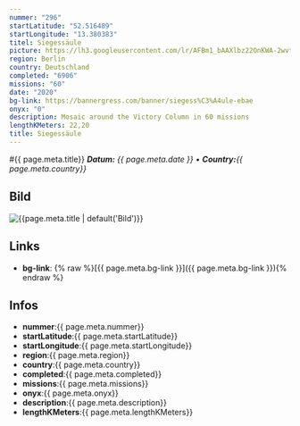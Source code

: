 ```yaml
---
nummer: "296"
startLatitude: "52.516489"
startLongitude: "13.380383"
titel: Siegessäule
picture: https://lh3.googleusercontent.com/lr/AFBm1_bAAXlbz22OnKWA-2wvtYZESQpHZ5YN8SPkYluOXOizsPitGrtTJie_jQUTDXQMG3RG3BUVWmvd2ZFyhHXYQMnOAwa-I-_GI9Q61rlrE8SM9Untmy3YjU54E646LjGy3F9hFOxUf0uBh0E6P1hM8devyyEg_fOC7PatGEExqvYWvr9MUocLhrsEX3zehOxuOZJxr8YEwl5klaA6iwvV8Zrbnr2-gK6Wveko7uq-7Is-4ZDwXQ0Dga0CVbsme-0UkebaC2Th_5QV8sh8eoeT2yJPTeATrQ8CTc7BSfvef5wAv_axeJUVxVvBwx8cs7DtJ97CUyMFQwhj9JjvGUpSka0vDJ7t-eCrB8O40-cJuxIOfUwDmhO5UU502QbZwxyBvLfNxC6ZkTU3hBcps6m9KJ3daE-Hw5fr4sQWox-PixeDfmnSGFGjoxWW3JlvEbYJnl0Dip5M0lU4XgxCCnfjezfJFpYW8srRsDg-CvFtMTz_Qgciy7MRrsvfRJh2HPONv9UljXcsdI4JEcCG6U4ZzF-W2jIWdIz4gMESV-PPPvR02ESq1MKNO9GYBDv2Cz5SDcOq_b9R761q7pAGd9VIJ5g04od5NTdxhk3KgfctA5ZjSdbXLdjK9EmZ6sqxjpMS2rsOQoF0Hqv8GLdLLKWoIgEMq44vnckex6aA1oaSGK1hTFWQA7VdU8upagkoPfR5FghEE2u2PyIqlus14vu9dmCFR7MDyP-o4U1xYeAdL6nybgORealqaooy1rtsK_QbXvMigYl2GHtQo8ZYdHDX2-9ncoXn2jvq4PYuRc2u5wagSkcEdmr6-qvi0ApD8OpbThRtZRG5zA1cKQCjhom2-C8BhLdV7FUHBgj-
region: Berlin
country: Deutschland
completed: "6906"
missions: "60"
date: "2020"
bg-link: https://bannergress.com/banner/siegess%C3%A4ule-ebae
onyx: "0"
description: Mosaic around the Victory Column in 60 missions
lengthKMeters: 22,20
title: Siegessäule
---
```


#{{ page.meta.title}}
_**Datum:** {{ page.meta.date }} • **Country:**{{ page.meta.country}}_

## Bild
![{{page.meta.title | default('Bild')}}]({{page.meta.picture}})

## Links
- **bg-link**: {% raw %}[{{ page.meta.bg-link }}]({{ page.meta.bg-link }}){% endraw %}

## Infos
- **nummer**:{{ page.meta.nummer}}
- **startLatitude**:{{ page.meta.startLatitude}}
- **startLongitude**:{{ page.meta.startLongitude}}
- **region**:{{ page.meta.region}}
- **country**:{{ page.meta.country}}
- **completed**:{{ page.meta.completed}}
- **missions**:{{ page.meta.missions}}
- **onyx**:{{ page.meta.onyx}}
- **description**:{{ page.meta.description}}
- **lengthKMeters**:{{ page.meta.lengthKMeters}}

